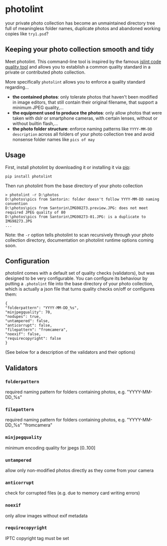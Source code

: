 photolint
=========

your private photo collection has become an unmaintained directory tree full of meaningless folder names, duplicate photos and abandoned working copies like `try1.psd`? 

<online photo competition use case> 

Keeping your photo collection smooth and tidy
---------------------------------------------
Meet photolint. This command-line tool is inspired by the famous [jslint code quality tool](http://www.jslint.com/) and allows you to establish a common quality standard in a private or contributed photo collection.

More specifically ``photolint`` allows you to enforce a quality standard regarding...
* **the contained photos**:  only tolerate photos that haven't been modified in image editors, that still contain their original filename, that support a minimum JPEG quality,...
* **the equipment used to produce the photos**: only allow photos that were taken with dslr or smartphone cameras, with certain lenses, without or without builtin flash,...
* **the photo folder structure**:  enforce naming patterns like `YYYY-MM-DD description` across all folders of your photo collection tree and avoid nonsense folder names like `pics of may`

Usage
-----
First, install photolint by downloading it or installing it via [pip](https://pip.pypa.io/):
```
pip install photolint
```
Then run photolint from the base directory of your photo collection
```
> photolint -r D:\photos
D:\photos\pics from Santorin: folder doesn't follow YYYY-MM-DD naming convention
D:\photos\pics from Santorin\IMG98273.preview.JPG: does not meet required JPEG quality of 80
D:\photos\pics from Santorin\IMG98273-01.JPG: is a duplicate to IMG98273.JPG
...
```
Note: the `-r` option tells photolint to scan recursively through your photo collection directory, documentation on photolint runtime options coming soon.

Configuration
-------------
photolint comes with a default set of quality checks (validators), but was designed to be very configurable. You can configure its behaviour by putting a ``.photolint`` file into the base directory of your photo collection, which is actually a json file that turns quality checks on/off or configures them:

```
{
"folderpattern": "YYYY-MM-DD_%s", 
"minjpegquality": 70,
"nodupes": true,
"untampered": false,
"anticorrupt": false,
"filepattern": "fromcamera",
"noexif": false,
"requirecopyright": false
}
```

(See below for a description of the validators and their options)

Validators
-----------

### `folderpattern`
required naming pattern for folders containing photos, e.g. "YYYY-MM-DD_%s"

### `filepattern`
required naming pattern for folders containing photos, e.g. "YYYY-MM-DD_%s"
"fromcamera"

### `minjpegquality`
minimum encoding quality for jpegs [0..100]

### `untampered`
allow only non-modified photos directly as they come from your camera

### `anticorrupt` 
check for corrupted files (e.g. due to memory card writing errors)

### `noexif`
only allow images without exif metadata

### `requirecopyright`
IPTC copyright tag must be set



